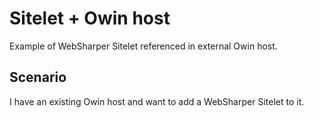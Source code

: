 # Sitelet + Owin host

Example of WebSharper Sitelet referenced in external Owin host.

Scenario
--------
I have an existing Owin host and want to add a WebSharper Sitelet to it.
